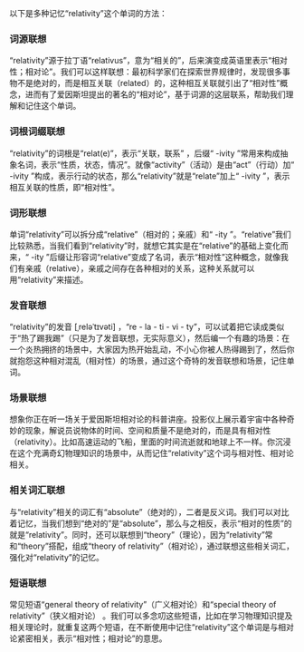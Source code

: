 以下是多种记忆“relativity”这个单词的方法：

### 词源联想
“relativity”源于拉丁语“relativus”，意为“相关的”，后来演变成英语里表示“相对性；相对论”。我们可以这样联想：最初科学家们在探索世界规律时，发现很多事物不是绝对的，而是相互关联（related）的，这种相互关联就引出了“相对性”概念，进而有了爱因斯坦提出的著名的“相对论”，基于词源的这层联系，帮助我们理解和记住这个单词。

### 词根词缀联想
“relativity”的词根是“relat(e)”，表示“关联，联系” ，后缀“ -ivity ”常用来构成抽象名词，表示“性质，状态，情况”。就像“activity”（活动）是由“act”（行动）加“ -ivity ”构成，表示行动的状态，那么“relativity”就是“relate”加上“ -ivity ”，表示相互关联的性质，即“相对性”。

### 词形联想
单词“relativity”可以拆分成“relative”（相对的；亲戚）和“ -ity ”。“relative”我们比较熟悉，当我们看到“relativity”时，就想它其实是在“relative”的基础上变化而来，“ -ity ”后缀让形容词“relative”变成了名词，表示“相对性”这种概念，就像我们有亲戚（relative），亲戚之间存在各种相对的关系，这种关系就可以用“relativity”来描述。

### 发音联想
“relativity”的发音 [ˌreləˈtɪvəti] ，“re - la - ti - vi - ty”，可以试着把它读成类似于“热了踢我踢”（只是为了发音联想，无实际意义），然后编一个有趣的场景：在一个炎热拥挤的场景中，大家因为热开始乱动，不小心你被人热得踢到了，然后你就抱怨这种相对混乱（相对性）的场景，通过这个奇特的发音联想和场景，记住单词。

### 场景联想
想象你正在听一场关于爱因斯坦相对论的科普讲座。投影仪上展示着宇宙中各种奇妙的现象，解说员说物体的时间、空间和质量不是绝对的，而是具有相对性（relativity）。比如高速运动的飞船，里面的时间流逝就和地球上不一样。你沉浸在这个充满奇幻物理知识的场景中，从而记住“relativity”这个词与相对性、相对论相关。

### 相关词汇联想
与“relativity”相关的词汇有“absolute”（绝对的），二者是反义词。我们可以对比着记忆，当我们想到“绝对的”是“absolute”，那么与之相反，表示“相对的性质”的就是“relativity”。同时，还可以联想到“theory”（理论），因为“relativity”常和“theory”搭配，组成“theory of relativity”（相对论），通过联想这些相关词汇，强化对“relativity”的记忆。

### 短语联想
常见短语“general theory of relativity”（广义相对论）和“special theory of relativity”（狭义相对论） 。我们可以多念叨这些短语，比如在学习物理知识提及相关理论时，就重复这两个短语，在不断使用中记住“relativity”这个单词是与相对论紧密相关，表示“相对性；相对论”的意思。 
